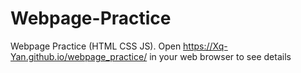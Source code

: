 # Webpage-Practice
Webpage Practice (HTML CSS JS). Open https://Xq-Yan.github.io/webpage_practice/ in your web browser to see details
